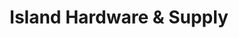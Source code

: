 ---
title: "Island Hardware & Supply"
url: /eastsound/island-hardware-und-supply/
shop: Eisenwaren
---